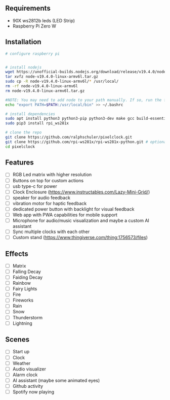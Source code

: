 
## Requirements
- 90X ws2812b leds (LED Strip)
- Raspberry Pi Zero W


## Installation
```bash
# configure raspberry pi


# install nodejs
wget https://unofficial-builds.nodejs.org/download/release/v19.4.0/node-v19.4.0-linux-armv6l.tar.gz
tar xvfz node-v19.4.0-linux-armv6l.tar.gz
sudo cp -R node-v19.4.0-linux-armv6l/* /usr/local/
rm -rf node-v19.4.0-linux-armv6l
rm node-v19.4.0-linux-armv6l.tar.gz

#NOTE: You may need to add node to your path manually. If so, run the following command:
echo "export PATH=$PATH:/usr/local/bin" >> ~/.bashrc

# install dependencies
sudo apt install python3 python3-pip python3-dev make gcc build-essential
sudo pip3 install rpi_ws281x

# clone the repo
git clone https://github.com/ralphschuler/pixelclock.git
git clone https://github.com/rpi-ws281x/rpi-ws281x-python.git # optional (example code in python)
cd pixelclock

```
## Features
- [ ] RGB Led matrix with higher resolution
- [ ] Buttons on top for custom actions
- [ ] usb type-c for power
- [ ] Clock Enclosure (https://www.instructables.com/Lazy-Mini-Grid/)
- [ ] speaker for audio feedback
- [ ] vibration motor for haptic feedback
- [ ] dedicated power button with backlight for visual feedback
- [ ] Web app with PWA capabilities for mobile support
- [ ] Microphone for audio/music visualization and maybe a custom AI assistant
- [ ] Sync multiple clocks with each other
- [ ] Custom stand (https://www.thingiverse.com/thing:1756573/files)

## Effects
- [ ] Matrix
- [ ] Falling Decay
- [ ] Faiding Decay
- [ ] Rainbow
- [ ] Fairy Lights
- [ ] Fire
- [ ] Fireworks
- [ ] Rain
- [ ] Snow
- [ ] Thunderstorm
- [ ] Lightning

## Scenes
- [ ] Start up
- [ ] Clock
- [ ] Weather
- [ ] Audio visualizer
- [ ] Alarm clock
- [ ] AI assistant (maybe some animated eyes)
- [ ] Github activity
- [ ] Spotify now playing

